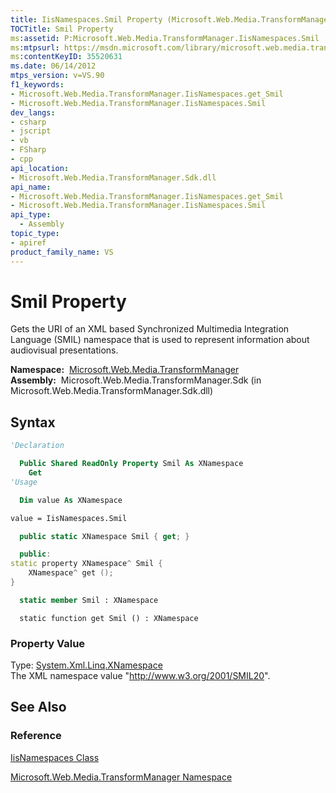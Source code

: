 ```yaml
---
title: IisNamespaces.Smil Property (Microsoft.Web.Media.TransformManager)
TOCTitle: Smil Property
ms:assetid: P:Microsoft.Web.Media.TransformManager.IisNamespaces.Smil
ms:mtpsurl: https://msdn.microsoft.com/library/microsoft.web.media.transformmanager.iisnamespaces.smil(v=VS.90)
ms:contentKeyID: 35520631
ms.date: 06/14/2012
mtps_version: v=VS.90
f1_keywords:
- Microsoft.Web.Media.TransformManager.IisNamespaces.get_Smil
- Microsoft.Web.Media.TransformManager.IisNamespaces.Smil
dev_langs:
- csharp
- jscript
- vb
- FSharp
- cpp
api_location:
- Microsoft.Web.Media.TransformManager.Sdk.dll
api_name:
- Microsoft.Web.Media.TransformManager.IisNamespaces.get_Smil
- Microsoft.Web.Media.TransformManager.IisNamespaces.Smil
api_type:
  - Assembly
topic_type:
- apiref
product_family_name: VS
---
```


# Smil Property

Gets the URI of an XML based Synchronized Multimedia Integration Language (SMIL) namespace that is used to represent information about audiovisual presentations.

**Namespace:**  [Microsoft.Web.Media.TransformManager](microsoft-web-media-transformmanager-namespace.md)  
**Assembly:**  Microsoft.Web.Media.TransformManager.Sdk (in Microsoft.Web.Media.TransformManager.Sdk.dll)

## Syntax

```vb
'Declaration

  Public Shared ReadOnly Property Smil As XNamespace
    Get
'Usage

  Dim value As XNamespace

value = IisNamespaces.Smil
```

```csharp
  public static XNamespace Smil { get; }
```

```cpp
  public:
static property XNamespace^ Smil {
    XNamespace^ get ();
}
```

``` fsharp
  static member Smil : XNamespace
```

```jscript
  static function get Smil () : XNamespace
```

### Property Value

Type: [System.Xml.Linq.XNamespace](https://msdn.microsoft.com/library/bb291898)  
The XML namespace value "<http://www.w3.org/2001/SMIL20>".  

## See Also

### Reference

[IisNamespaces Class](iisnamespaces-class-microsoft-web-media-transformmanager.md)

[Microsoft.Web.Media.TransformManager Namespace](microsoft-web-media-transformmanager-namespace.md)
